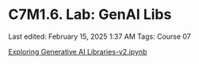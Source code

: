 # C7M1.6. Lab: GenAI Libs

Last edited: February 15, 2025 1:37 AM
Tags: Course 07

[Exploring Generative AI Libraries-v2.ipynb](C7M1%206%20Lab%20GenAI%20Libs%2019a34eba1f3b8069bf11f998be89e66e/Exploring_Generative_AI_Libraries-v2.ipynb)